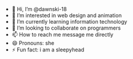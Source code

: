 - 👋 Hi, I’m @dawnski-18
- 👀 I’m interested in web design and animation
- 🌱 I’m currently learning information technology
- 💞️ I’m looking to collaborate on programmers
- 📫 How to reach me message me directly
- 😄 Pronouns: she
- ⚡ Fun fact: i am a sleepyhead

<!---
dawnski-18/dawnski-18 is a ✨ special ✨ repository because its `README.md` (this file) appears on your GitHub profile.
You can click the Preview link to take a look at your changes.
--->
